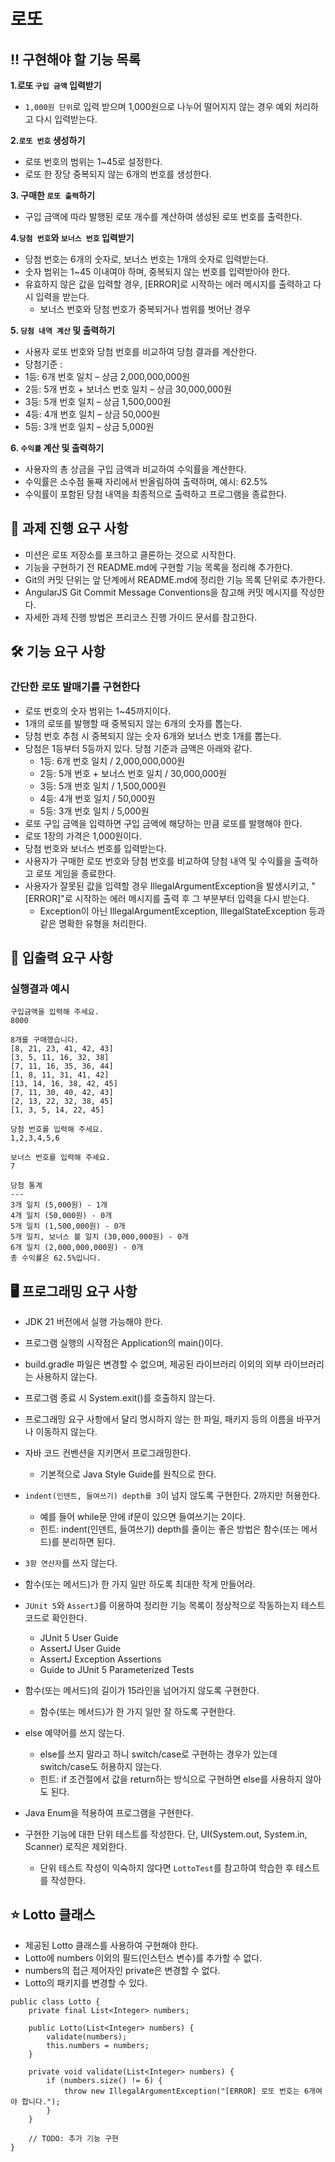 # 로또
## ‼️ 구현해야 할 기능 목록
**1.로또 `구입 금액` 입력받기**
 * `1,000원 단위`로 입력 받으며 1,000원으로 나누어 떨어지지 않는 경우 예외 처리하고 다시 입력받는다.

**2.`로또 번호` 생성하기**
 * 로또 번호의 범위는 1~45로 설정한다.
 * 로또 한 장당 중복되지 않는 6개의 번호를 생성한다.

**3. 구매한 `로또 출력`하기**
 * 구입 금액에 따라 발행된 로또 개수를 계산하여 생성된 로또 번호를 출력한다.

**4.`당첨 번호`와 `보너스 번호` 입력받기**
 * 당첨 번호는 6개의 숫자로, 보너스 번호는 1개의 숫자로 입력받는다.
 * 숫자 범위는 1~45 이내여야 하며, 중복되지 않는 번호를 입력받아야 한다.
 * 유효하지 않은 값을 입력할 경우, [ERROR]로 시작하는 에러 메시지를 출력하고 다시 입력을 받는다.
   * 보너스 번호와 당첨 번호가 중복되거나 범위를 벗어난 경우

**5. `당첨 내역 계산` 및 출력하기**
 * 사용자 로또 번호와 당첨 번호를 비교하여 당첨 결과를 계산한다.
 * 당첨기준 :
  * 1등: 6개 번호 일치 – 상금 2,000,000,000원
  * 2등: 5개 번호 + 보너스 번호 일치 – 상금 30,000,000원
  * 3등: 5개 번호 일치 – 상금 1,500,000원
  * 4등: 4개 번호 일치 – 상금 50,000원
  * 5등: 3개 번호 일치 – 상금 5,000원

**6. `수익률` 계산 및 출력하기**
 * 사용자의 총 상금을 구입 금액과 비교하여 수익률을 계산한다.
 * 수익률은 소수점 둘째 자리에서 반올림하여 출력하며, 예시: 62.5%
 * 수익률이 포함된 당첨 내역을 최종적으로 출력하고 프로그램을 종료한다.


## 📜 과제 진행 요구 사항
* 미션은 로또 저장소를 포크하고 클론하는 것으로 시작한다.
* 기능을 구현하기 전 README.md에 구현할 기능 목록을 정리해 추가한다.
* Git의 커밋 단위는 앞 단계에서 README.md에 정리한 기능 목록 단위로 추가한다.
* AngularJS Git Commit Message Conventions을 참고해 커밋 메시지를 작성한다.
* 자세한 과제 진행 방법은 프리코스 진행 가이드 문서를 참고한다.

## 🛠️ 기능 요구 사항
### 간단한 로또 발매기를 구현한다

* 로또 번호의 숫자 범위는 1~45까지이다.
* 1개의 로또를 발행할 때 중복되지 않는 6개의 숫자를 뽑는다.
* 당첨 번호 추첨 시 중복되지 않는 숫자 6개와 보너스 번호 1개를 뽑는다.
* 당첨은 1등부터 5등까지 있다. 당첨 기준과 금액은 아래와 같다.
  *  1등: 6개 번호 일치 / 2,000,000,000원
  *  2등: 5개 번호 + 보너스 번호 일치 / 30,000,000원
  * 3등: 5개 번호 일치 / 1,500,000원
  *  4등: 4개 번호 일치 / 50,000원
  * 5등: 3개 번호 일치 / 5,000원
* 로또 구입 금액을 입력하면 구입 금액에 해당하는 만큼 로또를 발행해야 한다.
* 로또 1장의 가격은 1,000원이다.
* 당첨 번호와 보너스 번호를 입력받는다.
* 사용자가 구매한 로또 번호와 당첨 번호를 비교하여 당첨 내역 및 수익률을 출력하고 로또 게임을 종료한다.
* 사용자가 잘못된 값을 입력할 경우 IllegalArgumentException을 발생시키고, "[ERROR]"로 시작하는 에러 메시지를 출력 후 그 부분부터 입력을 다시 받는다.
  * Exception이 아닌 IllegalArgumentException, IllegalStateException 등과 같은 명확한 유형을 처리한다.


## 🔡 입출력 요구 사항

### 실행결과 예시
  ```text
 구입금액을 입력해 주세요.
8000

8개를 구매했습니다.
[8, 21, 23, 41, 42, 43] 
[3, 5, 11, 16, 32, 38] 
[7, 11, 16, 35, 36, 44] 
[1, 8, 11, 31, 41, 42] 
[13, 14, 16, 38, 42, 45] 
[7, 11, 30, 40, 42, 43] 
[2, 13, 22, 32, 38, 45] 
[1, 3, 5, 14, 22, 45]

당첨 번호를 입력해 주세요.
1,2,3,4,5,6

보너스 번호를 입력해 주세요.
7

당첨 통계
---
3개 일치 (5,000원) - 1개
4개 일치 (50,000원) - 0개
5개 일치 (1,500,000원) - 0개
5개 일치, 보너스 볼 일치 (30,000,000원) - 0개
6개 일치 (2,000,000,000원) - 0개
총 수익률은 62.5%입니다.
``` 

##  🖥️ 프로그래밍 요구 사항

- JDK 21 버전에서 실행 가능해야 한다.
- 프로그램 실행의 시작점은 Application의 main()이다.
- build.gradle 파일은 변경할 수 없으며, 제공된 라이브러리 이외의 외부 라이브러리는 사용하지 않는다.
- 프로그램 종료 시 System.exit()를 호출하지 않는다.
- 프로그래밍 요구 사항에서 달리 명시하지 않는 한 파일, 패키지 등의 이름을 바꾸거나 이동하지 않는다.
- 자바 코드 컨벤션을 지키면서 프로그래밍한다.
  - 기본적으로 Java Style Guide를 원칙으로 한다.

- `indent(인덴트, 들여쓰기) depth를 3`이 넘지 않도록 구현한다. 2까지만 허용한다.
  - 예를 들어 while문 안에 if문이 있으면 들여쓰기는 2이다.
  - 힌트: indent(인덴트, 들여쓰기) depth를 줄이는 좋은 방법은 함수(또는 메서드)를 분리하면 된다.
- `3항 연산자`를 쓰지 않는다.
- 함수(또는 메서드)가 한 가지 일만 하도록 최대한 작게 만들어라.
- `JUnit 5`와 `AssertJ`를 이용하여 정리한 기능 목록이 정상적으로 작동하는지 테스트 코드로 확인한다.
  - JUnit 5 User Guide
  - AssertJ User Guide
  - AssertJ Exception Assertions
  - Guide to JUnit 5 Parameterized Tests
- 함수(또는 메서드)의 길이가 15라인을 넘어가지 않도록 구현한다.
  - 함수(또는 메서드)가 한 가지 일만 잘 하도록 구현한다.
- else 예약어를 쓰지 않는다.
  - else를 쓰지 말라고 하니 switch/case로 구현하는 경우가 있는데 switch/case도 허용하지 않는다.
  - 힌트: if 조건절에서 값을 return하는 방식으로 구현하면 else를 사용하지 않아도 된다.
- Java Enum을 적용하여 프로그램을 구현한다.
- 구현한 기능에 대한 단위 테스트를 작성한다. 단, UI(System.out, System.in, Scanner) 로직은 제외한다.
  - 단위 테스트 작성이 익숙하지 않다면 `LottoTest`를 참고하여 학습한 후 테스트를 작성한다.

## ⭐️ Lotto 클래스
- 제공된 Lotto 클래스를 사용하여 구현해야 한다.
- Lotto에 numbers 이외의 필드(인스턴스 변수)를 추가할 수 없다.
- numbers의 접근 제어자인 private은 변경할 수 없다.
- Lotto의 패키지를 변경할 수 있다.

```text
public class Lotto {
    private final List<Integer> numbers;

    public Lotto(List<Integer> numbers) {
        validate(numbers);
        this.numbers = numbers;
    }

    private void validate(List<Integer> numbers) {
        if (numbers.size() != 6) {
            throw new IllegalArgumentException("[ERROR] 로또 번호는 6개여야 합니다.");
        }
    }

    // TODO: 추가 기능 구현
}
```

